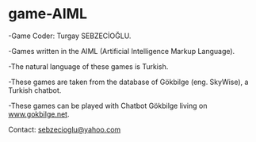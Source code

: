 # game-AIML
-Game Coder: Turgay SEBZECİOĞLU.

-Games written in the AIML (Artificial Intelligence Markup Language).

-The natural language of these games is Turkish.

-These games are taken from the database of Gökbilge (eng. SkyWise), a Turkish chatbot. 

-These games can be played with Chatbot Gökbilge living on www.gokbilge.net. 

Contact: sebzecioglu@yahoo.com
